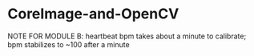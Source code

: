 # CoreImage-and-OpenCV

NOTE FOR MODULE B:
heartbeat bpm takes about a minute to calibrate; bpm stabilizes to ~100 after a minute

